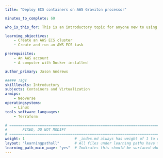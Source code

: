 ```yaml
---
title: "Deploy ECS containers on AWS Graviton processor"

minutes_to_complete: 60

who_is_this_for: This is an introductory topic for anyone new to using AWS ECS.

learning_objectives:
    - Create an AWS ECS cluster
    - Create and run an AWS ECS task

prerequisites:
    - An AWS account
    - A computer with Docker installed

author_primary: Jason Andrews

##### Tags
skilllevels: Introductory
subjects: Containers and Virtualization
armips:
    - Neoverse
operatingsystems:
    - Linux
tools_software_languages:
    - Terraform

# ================================================================================
#       FIXED, DO NOT MODIFY
# ================================================================================
weight: 1                       # _index.md always has weight of 1 to order correctly
layout: "learningpathall"       # All files under learning paths have this same wrapper
learning_path_main_page: "yes"  # Indicates this should be surfaced when looking for related content. Only set for _index.md of learning path content.
---
```

